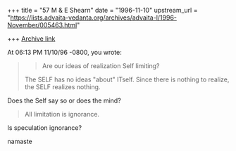 +++
title = "57 M & E Shearn"
date = "1996-11-10"
upstream_url = "https://lists.advaita-vedanta.org/archives/advaita-l/1996-November/005463.html"

+++
[Archive link](https://lists.advaita-vedanta.org/archives/advaita-l/1996-November/005463.html)

At 06:13 PM 11/10/96 -0800, you wrote:
>>Are our ideas of realization Self limiting?
>
>The SELF has no ideas "about" ITself.
>Since there is nothing to realize, the SELF realizes nothing.

Does the Self say so or does the mind?

>All limitation is ignorance.

Is speculation ignorance?

namaste

